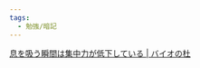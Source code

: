```yaml
---
tags:
  - 勉強/暗記
---
```

[息を吸う瞬間は集中力が低下している | バイオの杜](https://pat.intellectual-info.com/bio-mori/column/30616/)

